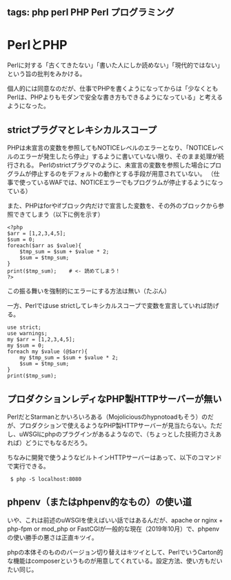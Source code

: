 tags: php perl PHP Perl プログラミング
---
# PerlとPHP

Perlに対する「古くてきたない」「書いた人にしか読めない」「現代的ではない」という旨の批判をみかける。

個人的には同意なのだが、仕事でPHPを書くようになってからは「少なくともPerlは、PHPよりもモダンで安全な書き方もできるようになっている」と考えるようになった。

## strictプラグマとレキシカルスコープ

PHPは未宣言の変数を参照してもNOTICEレベルのエラーとなり、「NOTICEレベルのエラーが発生したら停止」するように書いていない限り、そのまま処理が続行される。
Perlのstrictプラグマのように、未宣言の変数を参照した場合にプログラムが停止するのをデフォルトの動作とする手段が用意されていない。
（仕事で使っているWAFでは、NOTICEエラーでもプログラムが停止するようになっている）

また、PHPはforやifブロック内だけで宣言した変数を、その外のブロックから参照できてしまう（以下に例を示す）


    <?php
    $arr = [1,2,3,4,5];
    $sum = 0;
    foreach($arr as $value){
        $tmp_sum = $sum + $value * 2;
        $sum = $tmp_sum;
    }
    print($tmp_sum);    # <- 読めてしまう！
    ?>

この振る舞いを強制的にエラーにする方法は無い（たぶん）

一方、Perlではuse strictしてレキシカルスコープで変数を宣言していれば防げる。

    use strict;                                                       
    use warnings;                                                     
    my $arr = [1,2,3,4,5];                                               
    my $sum = 0;                                                         
    foreach my $value (@$arr){                                           
        my $tmp_sum = $sum + $value * 2;                                 
        $sum = $tmp_sum;                                              
    }                                                                 
    print($tmp_sum);  

## プロダクションレディなPHP製HTTPサーバーが無い

PerlだとStarmanとかいろいろある（Mojoliciousのhypnotoadもそう）のだが、プロダクションで使えるようなPHP製HTTPサーバーが見当たらない。ただし、uWSGIにphpのプラグインがあるようなので、（ちょっとした技術力さえあれば）どうにでもなるだろう。

ちなみに開発で使うようなビルトインHTTPサーバーはあって、以下のコマンドで実行できる。

```
 $ php -S localhost:8080
```

## phpenv（またはphpenv的なもの）の使い道

いや、これは前述のuWSGIを使えばいい話ではあるんだが、apache or nginx + php-fpm or mod_php or FastCGIが一般的な現在（2019年10月）で、phpenvの使い勝手の悪さは正直キツイ。

phpの本体そのもののバージョン切り替えはキツイとして、PerlでいうCarton的な機能はcomposerというものが用意してくれている。設定方法、使い方もだいたい同じ。

